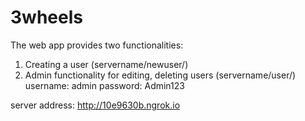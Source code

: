 # 3wheels

The web app provides two functionalities:

1) Creating a user (servername/newuser/)
2) Admin functionality for editing, deleting users (servername/user/)
    username: admin
    password: Admin123


server address: http://10e9630b.ngrok.io
